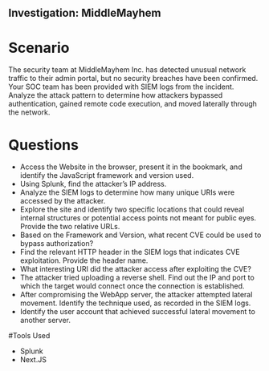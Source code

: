 ## Investigation: MiddleMayhem

# Scenario
The security team at MiddleMayhem Inc. has detected unusual network traffic to their admin portal, but no security breaches have been confirmed. Your SOC team has been provided 
with SIEM logs from the incident. Analyze the attack pattern to determine how attackers bypassed authentication, gained remote code execution, and moved laterally through the network.

# Questions
- Access the Website in the browser, present it in the bookmark, and identify the JavaScript framework and version used.
- Using Splunk, find the attacker’s IP address.
- Analyze the SIEM logs to determine how many unique URIs were accessed by the attacker.
- Explore the site and identify two specific locations that could reveal internal structures or potential access points not meant for public eyes. Provide the two relative URLs.
- Based on the Framework and Version, what recent CVE could be used to bypass authorization?
- Find the relevant HTTP header in the SIEM logs that indicates CVE exploitation. Provide the header name.
- What interesting URI did the attacker access after exploiting the CVE?
- The attacker tried uploading a reverse shell. Find out the IP and port to which the target would connect once the connection is established.
- After compromising the WebApp server, the attacker attempted lateral movement. Identify the technique used, as recorded in the SIEM logs.
- Identify the user account that achieved successful lateral movement to another server.

#Tools Used
- Splunk
- Next.JS
